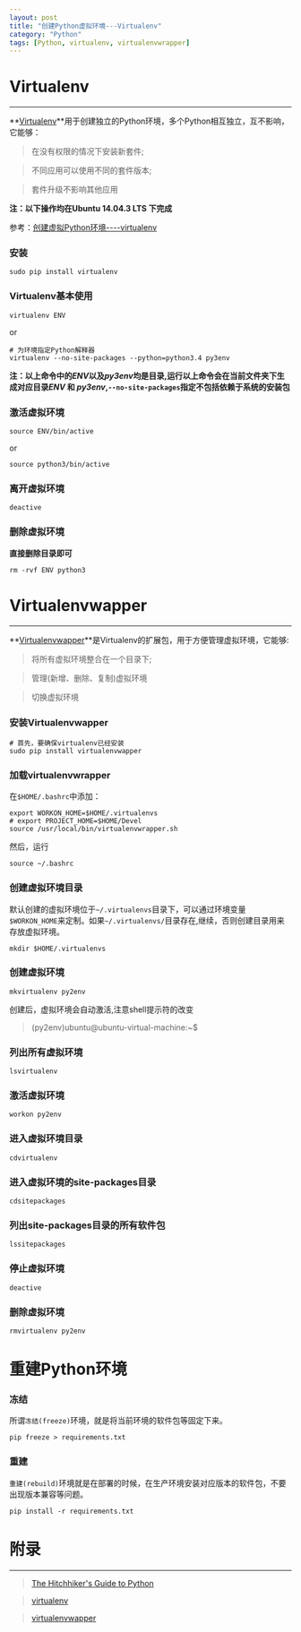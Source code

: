 ```yaml
---
layout: post
title: "创建Python虚拟环境---Virtualenv"
category: "Python"
tags: [Python, virtualenv, virtualenvwrapper]
---
```


# Virtualenv

---

**[Virtualenv][1]**用于创建独立的Python环境，多个Python相互独立，互不影响，它能够：

>  在没有权限的情况下安装新套件;

>  不同应用可以使用不同的套件版本;

>   套件升级不影响其他应用

[1]: https://virtualenv.pypa.io/en/latest/

**注：以下操作均在Ubuntu 14.04.3 LTS 下完成**

参考：[创建虚拟Python环境----virtualenv](http://lesliezhu.github.io/public/2014-11-11-virtualenv.html)

<!-- more -->

### 安装

	sudo pip install virtualenv

### Virtualenv基本使用

	virtualenv ENV

or
	
	# 为环境指定Python解释器
	virtualenv --no-site-packages --python=python3.4 py3env

**注：以上命令中的*ENV*以及*py3env*均是目录,运行以上命令会在当前文件夹下生成对应目录*ENV* 和 _py3env_,`--no-site-packages`指定不包括依赖于系统的安装包**

### 激活虚拟环境

	source ENV/bin/active

or
	
	source python3/bin/active

### 离开虚拟环境

	deactive

### 删除虚拟环境

**直接删除目录即可**

	rm -rvf ENV python3

# Virtualenvwapper

---

**[Virtualenvwapper][2]**是Virtualenv的扩展包，用于方便管理虚拟环境，它能够:

> 将所有虚拟环境整合在一个目录下;

> 管理(新增、删除、复制)虚拟环境

> 切换虚拟环境

[2]: http://virtualenvwrapper.readthedocs.org/en/latest/index.html

### 安装Virtualenvwapper

	# 首先，要确保virtualenv已经安装
	sudo pip install virtualenvwapper 

### 加载virtualenvwrapper

在`$HOME/.bashrc`中添加：

	export WORKON_HOME=$HOME/.virtualenvs
	# export PROJECT_HOME=$HOME/Devel
	source /usr/local/bin/virtualenvwrapper.sh 

然后，运行

	source ~/.bashrc

### 创建虚拟环境目录

默认创建的虚拟环境位于`~/.virtualenvs`目录下，可以通过环境变量`$WORKON_HOME`来定制。如果`~/.virtualenvs/`目录存在,继续，否则创建目录用来存放虚拟环境。

	mkdir $HOME/.virtualenvs

### 创建虚拟环境

	mkvirtualenv py2env

创建后，虚拟环境会自动激活,注意shell提示符的改变

> (py2env)ubuntu@ubuntu-virtual-machine:~$

### 列出所有虚拟环境

	lsvirtualenv 

### 激活虚拟环境

	workon py2env

### 进入虚拟环境目录

	cdvirtualenv

### 进入虚拟环境的site-packages目录

	cdsitepackages

### 列出site-packages目录的所有软件包

	lssitepackages

### 停止虚拟环境

	deactive

### 删除虚拟环境

	rmvirtualenv py2env

# 重建Python环境

### 冻结

所谓`冻结(freeze)`环境，就是将当前环境的软件包等固定下来。

	pip freeze > requirements.txt

### 重建

`重建(rebuild)`环境就是在部署的时候，在生产环境安装对应版本的软件包，不要出现版本兼容等问题。

	pip install -r requirements.txt


# 附录

---

> [The Hitchhiker's Guide to Python](http://docs.python-guide.org/en/latest/dev/virtualenvs/)

> [virtualenv](https://virtualenv.pypa.io/en/latest/)

> [virtualenvwapper](http://virtualenvwrapper.readthedocs.org/en/latest/index.html)

